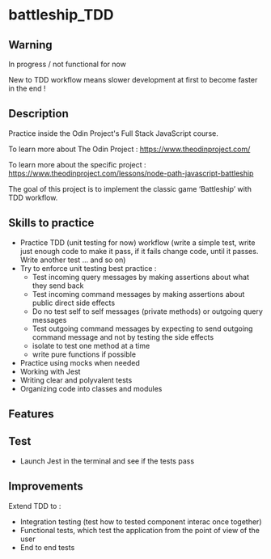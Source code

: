 # battleship_TDD

## Warning

In progress / not functional for now

New to TDD workflow means slower development at first to become faster in the end !

## Description

Practice inside the Odin Project's Full Stack JavaScript course.

To learn more about The Odin Project : https://www.theodinproject.com/

To learn more about the specific project : https://www.theodinproject.com/lessons/node-path-javascript-battleship

The goal of this project is to implement the classic game ‘Battleship’ with TDD workflow.

## Skills to practice

- Practice TDD (unit testing for now) workflow (write a simple test, write just enough code to make it pass, if it fails change code, until it passes. Write another test ... and so on)
- Try to enforce unit testing best practice :
  - Test incoming query messages by making assertions about what they send back
  - Test incoming command messages by making assertions about public direct side effects
  - Do no test self to self messages (private methods) or outgoing query messages
  - Test outgoing command messages by expecting to send outgoing command message and not by testing the side effects
  - isolate to test one method at a time
  - write pure functions if possible
- Practice using mocks when needed
- Working with Jest
- Writing clear and polyvalent tests
- Organizing code into classes and modules

## Features

## Test

- Launch Jest in the terminal and see if the tests pass

## Improvements

Extend TDD to :

- Integration testing (test how to tested component interac once together)
- Functional tests, which test the application from the point of view of the user
- End to end tests
